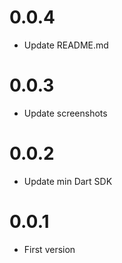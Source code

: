 # 0.0.4

- Update README.md

# 0.0.3

- Update screenshots

# 0.0.2

- Update min Dart SDK

# 0.0.1

- First version